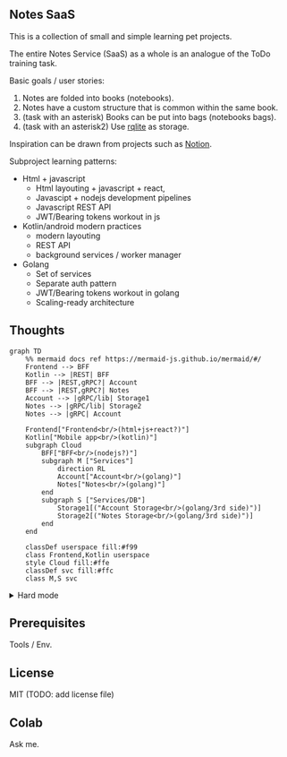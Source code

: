 ## Notes SaaS

This is a collection of small and simple learning pet projects.

The entire Notes Service (SaaS) as a whole is an analogue of the ToDo training task.

Basic goals / user stories:
1. Notes are folded into books (notebooks).
2. Notes have a custom structure that is common within the same book.
3. (task with an asterisk) Books can be put into bags (notebooks bags).
4. (task with an asterisk2) Use [rqlite](https://github.com/rqlite/rqlite) as storage.

Inspiration can be drawn from projects such as [Notion](https://www.notion.so).

Subproject learning patterns:
- Html + javascript
    - Html layouting + javascript + react,
    - Javascipt + nodejs development pipelines
    - Javascript REST API
    - JWT/Bearing tokens workout in js
- Kotlin/android modern practices
    - modern layouting
    - REST API
    - background services / worker manager
- Golang
    - Set of services
    - Separate auth pattern
    - JWT/Bearing tokens workout in golang
    - Scaling-ready architecture

## Thoughts

```mermaid
graph TD
    %% mermaid docs ref https://mermaid-js.github.io/mermaid/#/
    Frontend --> BFF
    Kotlin --> |REST| BFF
    BFF --> |REST,gRPC?| Account
    BFF --> |REST,gRPC?| Notes
    Account --> |gRPC/lib| Storage1
    Notes --> |gRPC/lib| Storage2
    Notes --> |gRPC| Account
    
    Frontend["Frontend<br/>(html+js+react?)"]
    Kotlin["Mobile app<br/>(kotlin)"]
    subgraph Cloud
        BFF["BFF<br/>(nodejs?)"]
        subgraph M ["Services"]
            direction RL
            Account["Account<br/>(golang)"]
            Notes["Notes<br/>(golang)"]
        end
        subgraph S ["Services/DB"]
            Storage1[("Account Storage<br/>(golang/3rd side)")]
            Storage2[("Notes Storage<br/>(golang/3rd side)")]
        end
    end
    
    classDef userspace fill:#f99
    class Frontend,Kotlin userspace
    style Cloud fill:#ffe
    classDef svc fill:#ffc
    class M,S svc
```

<details><summary>Hard mode</summary>

### Advanced tasks/things
_(think about it later)_
    
<p align="center"><b>Set of Notes services</b></p>

```mermaid
graph TD
    API --> |gRPC| Document
    API --> |gRPC| Fold
    
    Document --> DocumentDB
    Fold --> FoldDB
    
    subgraph Notes
        API["API gateway"]
        Document["Document<br/>(golang)"]
        Fold["Books and Bags folding<br/>(golang)"]
        
        subgraph Storage
            DocumentDB[("Documents<br/>DB")]
            FoldDB[("Folds<br/>DB")]
            MQ(("MQ/Saga<br/>(kafka)"))
        end
    end
   
    style Notes fill:#ffe
    style Storage fill:#ffc
```

<p align="center"><b>Set of Account services</b></p>

```mermaid
graph TD

    API --> |gRPC| Account
    API -.-> PermissionAPI
    Account --> |gRPC| Authentication
    Account --> |gRPC| Permission
    PermissionAPI --> |gRPC| Permission
    
    Account --> UserDB
    Authentication --> AuthenticationDB
    Permission --> PermissionDB
    
    subgraph Acc["Account"]
        API["API gateway"]
        Account["Account/User<br/>(golang)"]
        Authentication["Authentication<br/>(golang)"]
        PermissionAPI(["Permissions API"])
        Permission["Permissions/Authorization<br/>(golang)"]
        
        subgraph Storage
            AuthenticationDB[("Authentication<br/>DB")]
            UserDB[("Users/Personal Info<br/>DB")]
            PermissionDB[("Permissions<br/>DB")]        
            MQ(("MQ/Saga<br/>(kafka)"))
        end    
    end
    
    style Acc fill:#ffe
    style Storage fill:#ffc
```

(draft) Permission structure: (by who) -  (to whom) -  (of what) - (and how)

<details><summary>Account subsequences</summary>

```mermaid
sequenceDiagram
    participant acc as Account<br/>service
    participant auth as Authentication<br/>service
    participant perm as Permissions<br/>service
    participant accdb as Account<br/>DB
    participant authdb as Authentication<br/>DB
    participant permdb as Permissions<br/>DB
    
    Note over acc,permdb: Create new user
    Note over acc,permdb: Delete the user
    Note over acc,permdb: Update password
    Note over acc,permdb: Update personal information
    Note over acc,permdb: Read personal information
    
    Note over acc,permdb: Find users

    Note over acc,permdb: Verify credentials (log in)
    
    Note over acc,permdb: Add permission
    Note over acc,permdb: Remove permission
    Note over acc,permdb: Check permission
    Note over acc,permdb: List permissions
```

</details>

</details>

## Prerequisites

Tools / Env.

## License

MIT
(TODO: add license file)

## Colab

Ask me.
